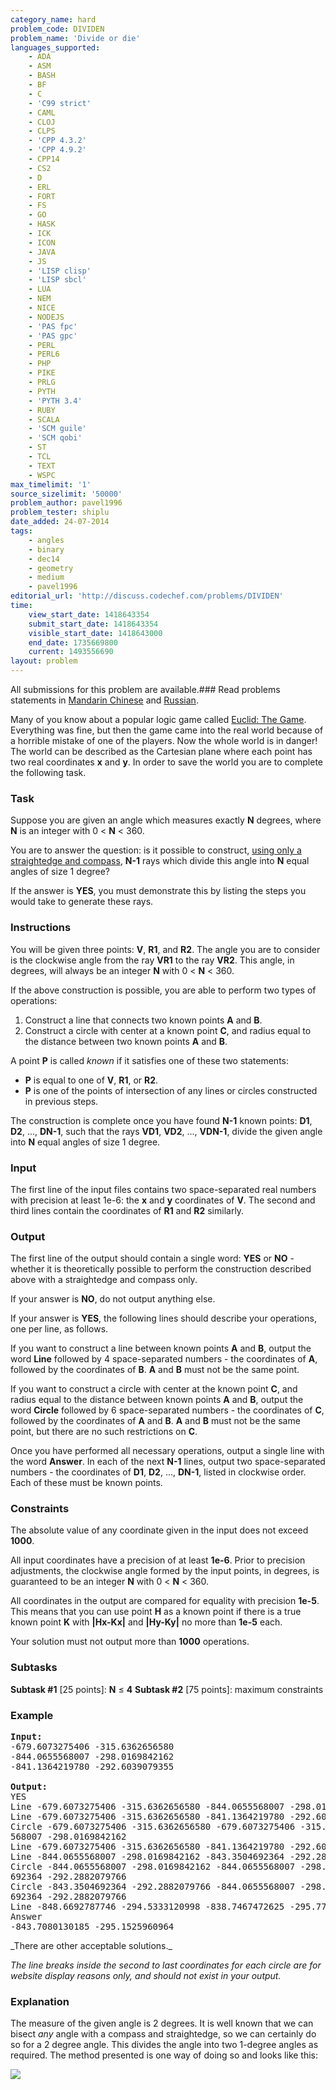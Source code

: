 ```yaml
---
category_name: hard
problem_code: DIVIDEN
problem_name: 'Divide or die'
languages_supported:
    - ADA
    - ASM
    - BASH
    - BF
    - C
    - 'C99 strict'
    - CAML
    - CLOJ
    - CLPS
    - 'CPP 4.3.2'
    - 'CPP 4.9.2'
    - CPP14
    - CS2
    - D
    - ERL
    - FORT
    - FS
    - GO
    - HASK
    - ICK
    - ICON
    - JAVA
    - JS
    - 'LISP clisp'
    - 'LISP sbcl'
    - LUA
    - NEM
    - NICE
    - NODEJS
    - 'PAS fpc'
    - 'PAS gpc'
    - PERL
    - PERL6
    - PHP
    - PIKE
    - PRLG
    - PYTH
    - 'PYTH 3.4'
    - RUBY
    - SCALA
    - 'SCM guile'
    - 'SCM qobi'
    - ST
    - TCL
    - TEXT
    - WSPC
max_timelimit: '1'
source_sizelimit: '50000'
problem_author: pavel1996
problem_tester: shiplu
date_added: 24-07-2014
tags:
    - angles
    - binary
    - dec14
    - geometry
    - medium
    - pavel1996
editorial_url: 'http://discuss.codechef.com/problems/DIVIDEN'
time:
    view_start_date: 1418643354
    submit_start_date: 1418643354
    visible_start_date: 1418643000
    end_date: 1735669800
    current: 1493556690
layout: problem
---
```

All submissions for this problem are available.###  Read problems statements in [Mandarin Chinese](http://www.codechef.com/download/translated/DEC14/mandarin/DIVIDEN.pdf) and [Russian](http://www.codechef.com/download/translated/DEC14/russian/DIVIDEN.pdf).

Many of you know about a popular logic game called [Euclid: The Game](http://euclidthegame.com/). Everything was fine, but then the game came into the real world because of a horrible mistake of one of the players. Now the whole world is in danger! The world can be described as the Cartesian plane where each point has two real coordinates **x** and **y**. In order to save the world you are to complete the following task.

### Task

Suppose you are given an angle which measures exactly **N** degrees, where **N** is an integer with 0 < **N** < 360.

You are to answer the question: is it possible to construct, [using only a straightedge and compass](http://en.wikipedia.org/wiki/Compass-and-straightedge_construction), **N-1** rays which divide this angle into **N** equal angles of size 1 degree?

If the answer is **YES**, you must demonstrate this by listing the steps you would take to generate these rays.

### Instructions

You will be given three points: **V**, **R1**, and **R2**. The angle you are to consider is the clockwise angle from the ray **VR1** to the ray **VR2**. This angle, in degrees, will always be an integer **N** with 0 < **N** < 360.

If the above construction is possible, you are able to perform two types of operations:

1. Construct a line that connects two known points **A** and **B**.
2. Construct a circle with center at a known point **C**, and radius equal to the distance between two known points **A** and **B**.

A point **P** is called _known_ if it satisfies one of these two statements:

- **P** is equal to one of **V**, **R1**, or **R2**.
- **P** is one of the points of intersection of any lines or circles constructed in previous steps.

The construction is complete once you have found **N-1** known points: **D1**, **D2**, ..., **DN-1**, such that the rays **VD1**, **VD2**, ..., **VDN-1**, divide the given angle into **N** equal angles of size 1 degree.

### Input

The first line of the input files contains two space-separated real numbers with precision at least 1e-6: the **x** and **y** coordinates of **V**. The second and third lines contain the coordinates of **R1** and **R2** similarly.

### Output

The first line of the output should contain a single word: **YES** or **NO** - whether it is theoretically possible to perform the construction described above with a straightedge and compass only.

If your answer is **NO**, do not output anything else.

If your answer is **YES**, the following lines should describe your operations, one per line, as follows.

If you want to construct a line between known points **A** and **B**, output the word **Line** followed by 4 space-separated numbers - the coordinates of **A**, followed by the coordinates of **B**. **A** and **B** must not be the same point.

If you want to construct a circle with center at the known point **C**, and radius equal to the distance between known points **A** and **B**, output the word **Circle** followed by 6 space-separated numbers - the coordinates of **C**, followed by the coordinates of **A** and **B**. **A** and **B** must not be the same point, but there are no such restrictions on **C**.

Once you have performed all necessary operations, output a single line with the word **Answer**. In each of the next **N-1** lines, output two space-separated numbers - the coordinates of **D1**, **D2**, ..., **DN-1**, listed in clockwise order. Each of these must be known points.

### Constraints

The absolute value of any coordinate given in the input does not exceed **1000**.

All input coordinates have a precision of at least **1e-6**. Prior to precision adjustments, the clockwise angle formed by the input points, in degrees, is guaranteed to be an integer **N** with 0 < **N** < 360.

All coordinates in the output are compared for equality with precision **1e-5**. This means that you can use point **H** as a known point if there is a true known point **K** with **|Hx-Kx|** and **|Hy-Ky|** no more than **1e-5** each.

Your solution must not output more than **1000** operations.

### Subtasks

**Subtask #1**  \[25 points\]: **N** ≤ **4**
**Subtask #2** \[75 points\]: maximum constraints 
### Example

<pre><b>Input:</b>
-679.6073275406 -315.6362656580
-844.0655568007 -298.0169842162
-841.1364219780 -292.6039079355

<b>Output:</b>
YES
Line -679.6073275406 -315.6362656580 -844.0655568007 -298.0169842162
Line -679.6073275406 -315.6362656580 -841.1364219780 -292.6039079355
Circle -679.6073275406 -315.6362656580 -679.6073275406 -315.6362656580 -844.0655
568007 -298.0169842162
Line -679.6073275406 -315.6362656580 -841.1364219780 -292.6039079355
Line -844.0655568007 -298.0169842162 -843.3504692364 -292.2882079766
Circle -844.0655568007 -298.0169842162 -844.0655568007 -298.0169842162 -843.3504
692364 -292.2882079766
Circle -843.3504692364 -292.2882079766 -844.0655568007 -298.0169842162 -843.3504
692364 -292.2882079766
Line -848.6692787746 -294.5333120998 -838.7467472625 -295.7718800931
Answer
-843.7080130185 -295.1525960964
</pre>_There are other acceptable solutions._
_The line breaks inside the second to last coordinates for each circle are for website display reasons only, and should not exist in your output._

### Explanation

The measure of the given angle is 2 degrees. It is well known that we can bisect _any_ angle with a compass and straightedge, so we can certainly do so for a 2 degree angle. This divides the angle into two 1-degree angles as required. The method presented is one way of doing so and looks like this:

![](/download/extimages/18803cb00817e914893a22e99f054829.png)
